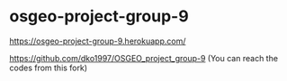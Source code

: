 # osgeo-project-group-9
https://osgeo-project-group-9.herokuapp.com/

https://github.com/dko1997/OSGEO_project_group-9 (You can reach the codes from this fork)
